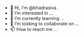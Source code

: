 - 👋 Hi, I’m @bhadrasiva
- 👀 I’m interested in ...
- 🌱 I’m currently learning ...
- 💞️ I’m looking to collaborate on ...
- 📫 How to reach me ...

<!---
bhadrasiva/bhadrasiva is a ✨ special ✨ repository because its `README.md` (this file) appears on your GitHub profile.
You can click the Preview link to take a look at your changes.
--->
